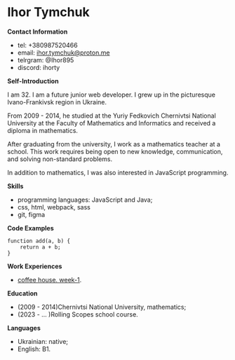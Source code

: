 # Ihor Tymchuk
**Contact Information**

* tel: +380987520466
* email: ihor.tymchuk@proton.me
* telrgram: @Ihor895
* discord: ihorty

**Self-Introduction**

I am 32. I am a future junior web developer. I grew up in the picturesque Ivano-Frankivsk region in Ukraine.

From 2009 - 2014, he studied at the Yuriy Fedkovich Chernivtsi National University 
at the Faculty of Mathematics and Informatics and received a diploma in mathematics.

After graduating from the university, 
I work as a mathematics teacher at a school. 
This work requires being open to new knowledge, communication, 
and solving non-standard problems.

In addition to mathematics, I was also interested in JavaScript programming.

**Skills**

* programming languages: JavaScript and Java;
* css, html, webpack, sass
* git, figma

**Code Examples**

```
function add(a, b) {
    return a + b;
}
```

**Work Experiences**

* [coffee house. week-1](https://rolling-scopes-school.github.io/ihor-timchyk-JSFE2023Q4/coffee-house/dist/).

**Education**

* (2009 - 2014)Chernivtsi National University, mathematics;
* (2023 - ... )Rolling Scopes school course.

**Languages**

* Ukrainian: native;
* English: B1.
